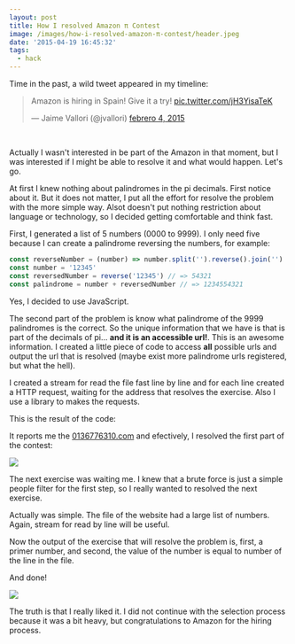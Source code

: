 ```yaml
---
layout: post
title: How I resolved Amazon π Contest
image: /images/how-i-resolved-amazon-π-contest/header.jpeg
date: '2015-04-19 16:45:32'
tags:
  - hack
---
```


Time in the past, a wild tweet appeared in my timeline:

<blockquote class="twitter-tweet" lang="es"><p>Amazon is hiring in Spain! Give it a try! <a href="http://t.co/jH3YisaTeK">pic.twitter.com/jH3YisaTeK</a></p>&mdash; Jaime Vallori (@jvallori) <a href="https://twitter.com/jvallori/status/563046478521057280">febrero 4, 2015</a></blockquote>
<script async src="//platform.twitter.com/widgets.js" charset="utf-8"></script>

<br>

Actually I wasn't interested in be part of the Amazon in that moment, but I was interested if I might be able to resolve it and what would happen. Let's go.

At first I knew nothing about palindromes in the pi decimals. First notice about it. But it does not matter, I put all the effort for resolve the problem with the more simple way. Alsot doesn't put nothing restriction about language or technology, so I decided getting comfortable and think fast.

First, I generated a list of 5 numbers (0000 to 9999). I only need five because I can create a palindrome reversing the numbers, for example:

```js
const reverseNumber = (number) => number.split('').reverse().join('')
const number = '12345'
const reversedNumber = reverse('12345') // => 54321
const palindrome = number + reversedNumber // => 1234554321
```

Yes, I decided to use JavaScript.

The second part of the problem is know what palindrome of the 9999 palindromes is the correct. So the unique information that we have is that is part of the decimals of pi... **and it is an accessible url!**. This is an awesome information. I created a little piece of code to access **all** possible urls and output the url that is resolved (maybe exist more palindrome urls registered, but what the hell).

I created a stream for read the file fast line by line and for each line created a HTTP request, waiting for the address that resolves the exercise. Also I use a library to makes the requests.

This is the result of the code:

<script src="https://gist.github.com/Kikobeats/79d6c0baad034fc43b42.js"></script>

It reports me the [0136776310.com](http://0136776310.com) and efectively, I resolved the first part of the contest:

![](/images/how-i-resolved-amazon-π-contest/vrxy2ee.png)

The next exercise was waiting me. I knew that a brute force is just a simple people filter for the first step, so I really wanted to resolved the next exercise.

Actually was simple. The file of the website had a large list of numbers. Again, stream for read by line will be useful.

Now the output of the exercise that will resolve the problem is, first, a primer number, and second, the value of the number is equal to number of the line in the file.

<script src="https://gist.github.com/Kikobeats/2a0788020b85fbd5b882.js"></script>

And done!

![](/images/how-i-resolved-amazon-π-contest/hfezx6c.png)

The truth is that I really liked it. I did not continue with the selection process because it was a bit heavy, but congratulations to Amazon for the hiring process.
